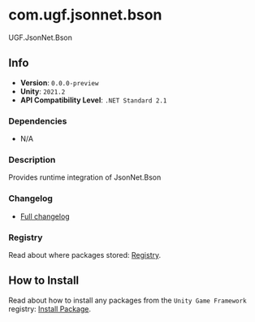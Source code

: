 # com.ugf.jsonnet.bson

UGF.JsonNet.Bson

## Info

- **Version**: `0.0.0-preview`
- **Unity**: `2021.2`
- **API Compatibility Level**: `.NET Standard 2.1`

### Dependencies

- N/A


### Description

Provides runtime integration of JsonNet.Bson

### Changelog

- [Full changelog](changelog.md)

### Registry

Read about where packages stored: [Registry](https://github.com/unity-game-framework/organization/blob/main/docs/registry.md).

## How to Install

Read about how to install any packages from the `Unity Game Framework` registry: [Install Package](https://github.com/unity-game-framework/organization/blob/main/docs/install-packages.md).
